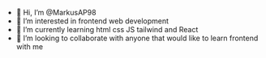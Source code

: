 - 👋 Hi, I’m @MarkusAP98
- 👀 I’m interested in frontend web development
- 🌱 I’m currently learning html css JS tailwind and React
- 💞️ I’m looking to collaborate with anyone that would like to learn frontend with me

<!---
MarkusAP98/MarkusAP98 is a ✨ special ✨ repository because its `README.md` (this file) appears on your GitHub profile.
You can click the Preview link to take a look at your changes.
--->
